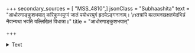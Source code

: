 +++
secondary_sources = [ "MSS_4810",]
jsonClass = "Subhaashita"
text = "आधोरणाङ्कुशभयात् करिकुम्भयुग्मं जातं पयोधरयुगं हृदयेऽङ्गनानाम्।  \nतत्रापि वल्लभनखक्षतभेदभिन्नं नैवान्यथा भवति यल्लिखितं विधात्रा॥"
title = "आधोरणाङ्कुशभयात्"

+++

<details><summary>Text</summary>

आधोरणाङ्कुशभयात् करिकुम्भयुग्मं जातं पयोधरयुगं हृदयेऽङ्गनानाम्।  
तत्रापि वल्लभनखक्षतभेदभिन्नं नैवान्यथा भवति यल्लिखितं विधात्रा॥
</details>
